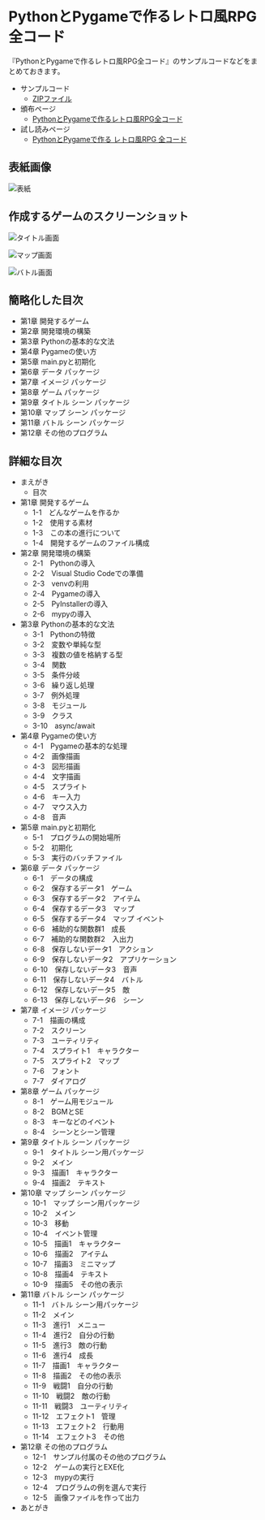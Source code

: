 # PythonとPygameで作るレトロ風RPG全コード

『PythonとPygameで作るレトロ風RPG全コード』のサンプルコードなどをまとめておきます。

* サンプルコード
    * [ZIPファイル](./data/sample_code.zip)
* 頒布ページ
    * [PythonとPygameで作るレトロ風RPG全コード](https://crocro.com/shop/item/python_pygame_rpg.html)
* 試し読みページ
    * [PythonとPygameで作る レトロ風RPG 全コード](https://crocro.com/write/python_pygame_rpg/)

## 表紙画像

![表紙](./image/cover.jpg)


## 作成するゲームのスクリーンショット

![タイトル画面](./image/ss_title.jpg)

![マップ画面](./image/ss_map.jpg)

![バトル画面](./image/ss_battle.jpg)


## 簡略化した目次

* 第1章  開発するゲーム
* 第2章  開発環境の構築
* 第3章  Pythonの基本的な文法
* 第4章  Pygameの使い方
* 第5章  main.pyと初期化
* 第6章  データ パッケージ
* 第7章  イメージ パッケージ
* 第8章  ゲーム パッケージ
* 第9章  タイトル シーン パッケージ
* 第10章  マップ シーン パッケージ
* 第11章  バトル シーン パッケージ
* 第12章  その他のプログラム

## 詳細な目次

* まえがき
    * 目次
* 第1章  開発するゲーム
    * 1-1　どんなゲームを作るか
    * 1-2　使用する素材
    * 1-3　この本の進行について
    * 1-4　開発するゲームのファイル構成
* 第2章  開発環境の構築
    * 2-1　Pythonの導入
    * 2-2　Visual Studio Codeでの準備
    * 2-3　venvの利用
    * 2-4　Pygameの導入
    * 2-5　PyInstallerの導入
    * 2-6　mypyの導入
* 第3章  Pythonの基本的な文法
    * 3-1　Pythonの特徴
    * 3-2　変数や単純な型
    * 3-3　複数の値を格納する型
    * 3-4　関数
    * 3-5　条件分岐
    * 3-6　繰り返し処理
    * 3-7　例外処理
    * 3-8　モジュール
    * 3-9　クラス
    * 3-10　async/await
* 第4章  Pygameの使い方
    * 4-1　Pygameの基本的な処理
    * 4-2　画像描画
    * 4-3　図形描画
    * 4-4　文字描画
    * 4-5　スプライト
    * 4-6　キー入力
    * 4-7　マウス入力
    * 4-8　音声
* 第5章  main.pyと初期化
    * 5-1　プログラムの開始場所
    * 5-2　初期化
    * 5-3　実行のバッチファイル
* 第6章  データ パッケージ
    * 6-1　データの構成
    * 6-2　保存するデータ1　ゲーム
    * 6-3　保存するデータ2　アイテム
    * 6-4　保存するデータ3　マップ
    * 6-5　保存するデータ4　マップ イベント
    * 6-6　補助的な関数群1　成長
    * 6-7　補助的な関数群2　入出力
    * 6-8　保存しないデータ1　アクション
    * 6-9　保存しないデータ2　アプリケーション
    * 6-10　保存しないデータ3　音声
    * 6-11　保存しないデータ4　バトル
    * 6-12　保存しないデータ5　敵
    * 6-13　保存しないデータ6　シーン
* 第7章  イメージ パッケージ
    * 7-1　描画の構成
    * 7-2　スクリーン
    * 7-3　ユーティリティ
    * 7-4　スプライト1　キャラクター
    * 7-5　スプライト2　マップ
    * 7-6　フォント
    * 7-7　ダイアログ
* 第8章  ゲーム パッケージ
    * 8-1　ゲーム用モジュール
    * 8-2　BGMとSE
    * 8-3　キーなどのイベント
    * 8-4　シーンとシーン管理
* 第9章  タイトル シーン パッケージ
    * 9-1　タイトル シーン用パッケージ
    * 9-2　メイン
    * 9-3　描画1　キャラクター
    * 9-4　描画2　テキスト
* 第10章  マップ シーン パッケージ
    * 10-1　マップ シーン用パッケージ
    * 10-2　メイン
    * 10-3　移動
    * 10-4　イベント管理
    * 10-5　描画1　キャラクター
    * 10-6　描画2　アイテム
    * 10-7　描画3　ミニマップ
    * 10-8　描画4　テキスト
    * 10-9　描画5　その他の表示
* 第11章  バトル シーン パッケージ
    * 11-1　バトル シーン用パッケージ
    * 11-2　メイン
    * 11-3　進行1　メニュー
    * 11-4　進行2　自分の行動
    * 11-5　進行3　敵の行動
    * 11-6　進行4　成長
    * 11-7　描画1　キャラクター
    * 11-8　描画2　その他の表示
    * 11-9　戦闘1　自分の行動
    * 11-10　戦闘2　敵の行動
    * 11-11　戦闘3　ユーティリティ
    * 11-12　エフェクト1　管理
    * 11-13　エフェクト2　行動用
    * 11-14　エフェクト3　その他
* 第12章  その他のプログラム
    * 12-1　サンプル付属のその他のプログラム
    * 12-2　ゲームの実行とEXE化
    * 12-3　mypyの実行
    * 12-4　プログラムの例を選んで実行
    * 12-5　画像ファイルを作って出力
* あとがき
